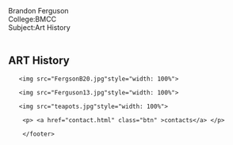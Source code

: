  </head> 
<body>
  
  <section>
  <div id="div1">Brandon Ferguson</div>
  <div id="div2">College:BMCC</div>
  <div id="div3">Subject:Art History</div>
  <br style="clear:both;">
    
  </section>
  <section id="title">
<h1>ART History</h1>

</section>

  <section id="work">

       <img src="FergsonB20.jpg"style="width: 100%">

       <img src="Ferguson13.jpg"style="width: 100%">

       <img src="teapots.jpg"style="width: 100%">

     
  </section>
<footer>
      
		<p>	<a href="contact.html" class="btn" >contacts</a> </p>
 
		</footer> 

  
</body>  
</html>
      
      